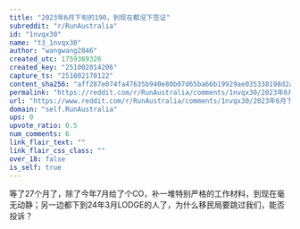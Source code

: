 ```yaml
---
title: "2023年6月下旬的190，到现在都没下签证"
subreddit: "r/RunAustralia"
id: "1nvqx30"
name: "t3_1nvqx30"
author: "wangwang2046"
created_utc: 1759369326
created_key: "251002014206"
capture_ts: "251002170122"
content_sha256: "aff287e074fa47635b940e80b07d65ba66b19929ae035338198d2a52be3921a5"
permalink: "https://reddit.com/r/RunAustralia/comments/1nvqx30/2023年6月下旬的190到现在都没下签证/"
url: "https://www.reddit.com/r/RunAustralia/comments/1nvqx30/2023年6月下旬的190到现在都没下签证/"
domain: "self.RunAustralia"
ups: 0
upvote_ratio: 0.5
num_comments: 6
link_flair_text: ""
link_flair_css_class: ""
over_18: false
is_self: true
---
```


等了27个月了，除了今年7月给了个CO，补一堆特别严格的工作材料，到现在毫无动静；另一边都下到24年3月LODGE的人了，为什么移民局要跳过我们，能否投诉？
